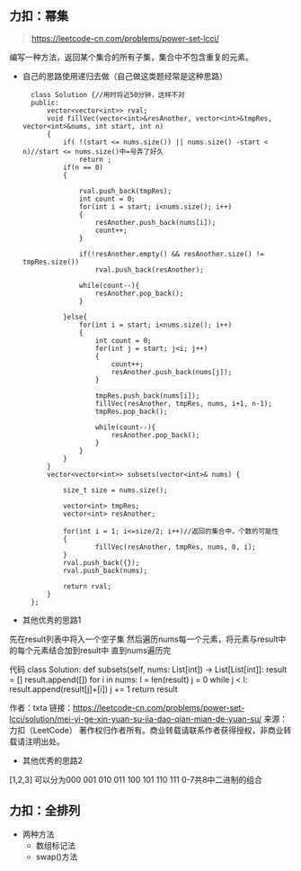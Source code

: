 ## 力扣：幂集

> https://leetcode-cn.com/problems/power-set-lcci/

编写一种方法，返回某个集合的所有子集，集合中不包含重复的元素。
* 自己的思路使用递归去做（自己做这类题经常是这种思路）
	
		class Solution {//用时将近50分钟，这样不对
		public:
		    vector<vector<int>> rval;
		    void fillVec(vector<int>&resAnother, vector<int>&tmpRes, vector<int>&nums, int start, int n)
		    {
		        if( !(start <= nums.size()) || nums.size() -start < n)//start <= nums.size()中=号弄了好久
		            return ;
		        if(n == 0)
		        {
		            
		            rval.push_back(tmpRes);
		            int count = 0;
		            for(int i = start; i<nums.size(); i++)
		            {
		                resAnother.push_back(nums[i]);
		                count++;
		            }
		                
		            if(!resAnother.empty() && resAnother.size() != tmpRes.size())
		                rval.push_back(resAnother);
		
		            while(count--){
		                resAnother.pop_back();
		            }
		
		        }else{
		            for(int i = start; i<nums.size(); i++)
		            {
		                int count = 0;
		                for(int j = start; j<i; j++)
		                {
		                    count++;
		                    resAnother.push_back(nums[j]);
		                }
		                
		                tmpRes.push_back(nums[i]);
		                fillVec(resAnother, tmpRes, nums, i+1, n-1);
		                tmpRes.pop_back();
		
		                while(count--){
		                    resAnother.pop_back();
		                }
		            }
		        }
		    }
		    vector<vector<int>> subsets(vector<int>& nums) {
		        
		        size_t size = nums.size();
		        
		        vector<int> tmpRes;
		        vector<int> resAnother;
		        
		        for(int i = 1; i<=size/2; i++)//返回的集合中，个数的可能性
		        {
		                fillVec(resAnother, tmpRes, nums, 0, i);
		        }
		        rval.push_back({});
		        rval.push_back(nums);
		        
		        return rval;
		    }
		};
	
* 其他优秀的思路1

先在result列表中将入一个空子集
然后遍历nums每一个元素，将元素与result中的每个元素结合加到result中
直到nums遍历完

代码
class Solution:
    def subsets(self, nums: List[int]) -> List[List[int]]:
        result = []
        result.append([])
        for i in nums:
            l = len(result)
            j = 0
            while j < l:
                result.append(result[j]+[i])
                j += 1
        return result

作者：txta
链接：https://leetcode-cn.com/problems/power-set-lcci/solution/mei-yi-ge-xin-yuan-su-jia-dao-qian-mian-de-yuan-su/
来源：力扣（LeetCode）
著作权归作者所有。商业转载请联系作者获得授权，非商业转载请注明出处。

* 其他优秀的思路2

[1,2,3] 可以分为000 001 010 011 100 101 110 111  0-7共8中二进制的组合

## 力扣：全排列

* 两种方法
	* 数组标记法
	* swap()方法